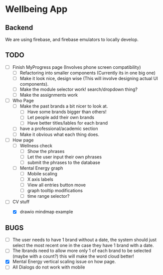 # Wellbeing App

## Backend

We are using firebase, and firebase emulators to locally develop.

## TODO

- [ ] Finish MyProgress page (Involves phone screen compatibility)
  - [ ] Refactoring into smaller components (Currently its in one big one)
  - [ ] Make it look nice, design wise (This will involve designing actual UI components).
  - [ ] Make the module selector work! search/dropdown thing?
  - [ ] Make the assignments work
- [ ] Who Page
  - [ ] Make the past brands a bit nicer to look at.
    - [ ] Have some brands bigger than others!
    - [ ] Let people add their own brands
    - [ ] Have better titles/lables for each brand
  - [ ] have a professional/academic section
  - [ ] Make it obvious what each thing does.
- [ ] How page
  - [ ] Wellness check 
    - [ ] Show the phrases
    - [ ] Let the user input their own phrases
    - [ ] submit the phrases to the database
  - [ ] Mental Energy graph
    - [ ] Mobile scaling
    - [ ] X axis labels
    - [ ] View all entries button move
    - [ ] graph tooltip modifications
    - [ ] time range selector?
- [ ] CV stuff
  - [x] drawio mindmap example


## BUGS

- [ ] The user needs to have 1 brand without a date, the system should just select the most recent one in the case they have 1 brand with a date.
- [ ] The Ibrands need to allow more only 1 of each brand to be selected (maybe with a count?) this will make the word cloud better!
- [x] Mental Energy vertical scaling issue on how page.
- [ ] All Dialogs do not work with mobile
